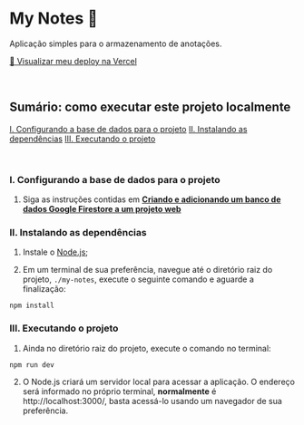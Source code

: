 # My Notes 📝

Aplicação simples para o armazenamento de anotações.

[🌟 Visualizar meu deploy na Vercel](https://my-notes-tau.vercel.app/)

<br />

## Sumário: como executar este projeto localmente

[I. Configurando a base de dados para o projeto](#i-configurando-a-base-de-dados-para-o-projeto)
[II. Instalando as dependências](#ii-instalando-as-dependências)
[III. Executando o projeto](#iii-executando-o-projeto)

<br />

### I. Configurando a base de dados para o projeto

1. Siga as instruções contidas em [**Criando e adicionando um banco de dados Google Firestore a um projeto web**](https://gist.github.com/heltonricardo/a2fb926bbda72678347d611b1b4205e0)

### II. Instalando as dependências

1. Instale o [Node.js](https://nodejs.dev/en/download/);

2. Em um terminal de sua preferência, navegue até o diretório raiz do projeto, `./my-notes`, execute o seguinte comando e aguarde a finalização:

```
npm install
```

### III. Executando o projeto

1. Ainda no diretório raiz do projeto, execute o comando no terminal:

```
npm run dev
```

2. O Node.js criará um servidor local para acessar a aplicação. O endereço será informado no próprio terminal, **normalmente** é http://localhost:3000/, basta acessá-lo usando um navegador de sua preferência.
